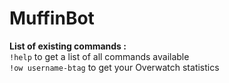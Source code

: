 # MuffinBot


**List of existing commands :** \
``` !help ``` to get a list of all commands available \
``` !ow username-btag ``` to get your Overwatch statistics
